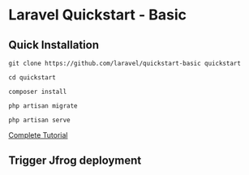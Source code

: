 # Laravel Quickstart - Basic

## Quick Installation

    git clone https://github.com/laravel/quickstart-basic quickstart

    cd quickstart

    composer install

    php artisan migrate

    php artisan serve

[Complete Tutorial](https://laravel.com/docs/5.2/quickstart)




## Trigger Jfrog deployment